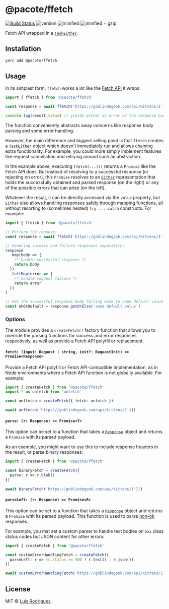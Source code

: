 # @pacote/ffetch

[![Build Status](https://travis-ci.org/PacoteJS/pacote.svg?branch=master)](https://travis-ci.org/PacoteJS/pacote)
![version](https://badgen.net/npm/v/@pacote/ffetch)
![minified](https://badgen.net/bundlephobia/min/@pacote/ffetch)
![minified + gzip](https://badgen.net/bundlephobia/minzip/@pacote/ffetch)

Fetch API wrapped in a [`TaskEither`](https://gcanti.github.io/fp-ts/TaskEither.html).

## Installation

```bash
yarn add @pacote/ffetch
```

## Usage

In its simplest form, `ffetch` works a lot like the [Fetch
API](https://developer.mozilla.org/en-US/docs/Web/API/Fetch_API) it wraps:

```typescript
import { ffetch } from '@pacote/ffetch'

const response = await ffetch('https://goblindegook.com/api/kittens/1')()

console.log(result.value) // yields either an error or the response body
```

The function conveniently abstracts away concerns like response body parsing and
some error handling.

However, the main difference and biggest selling point is that `ffetch` creates
a [`TaskEither`](https://gcanti.github.io/fp-ts/TaskEither.html) object which
doesn't immediately run and allows chaining extra functionality. For example,
you could more simply implement features like request cancellation and retrying
around such an abstraction.

In the example above, executing `ffetch(...)()` returns a `Promise` like the
Fetch API does. But instead of resolving to a successful response (or rejecting
on error), this `Promise` resolves to an
[`Either`](https://gcanti.github.io/fp-ts/Either.html) representation that holds
the successfully obtained and parsed response (on the right) or any of the
possible errors that can arise (on the left).

Whatever the result, it can be directly accessed via the `value` property, but
`Either` also allows handling responses safely through mapping functions, all
without resorting to (sometimes nested) `try ... catch` constructs. For example:

```typescript
import { ffetch } from '@pacote/ffetch'

// Perform the request:
const response = await ffetch('https://goblindegook.com/api/kittens/1')()

// Handling success and failure responses separately:
response
  .map(body => {
    /* handle successful response */
    return body
  })
  .leftMap(error => {
    /* handle request failure */
    return error
  })
)

// Get the successful response body falling back to some default value:
const okOrDefault = response.getOrElse('some default value')
```

### Options

The module provides a `createFetch()` factory function that allows you to
override the parsing functions for success and error responses respectively, as
well as provide a Fetch API polyfill or replacement.

#### `fetch: (input: Request | string, init?: RequestInit) => Promise<Response>`

Provide a Fetch API polyfill or Fetch API-compatible implementation, as in Node
environments where a Fetch API function is not globally available. For example:

```typescript
import { createFetch } from '@pacote/ffetch'
import * as unfetch from 'unfetch'

const unffetch = createFetch({ fetch: unfetch })

await unffetch('https://goblindegook.com/api/kittens/1')()
```

#### `parse: (r: Response) => Promise<T>`

This option can be set to a function that takes a
[`Response`](https://developer.mozilla.org/en-US/docs/Web/API/Response) object
and returns a `Promise` with its parsed payload.

As an example, you might want to use this to include response headers in the
result, or parse binary responses:

```typescript
import { createFetch } from '@pacote/ffetch'

const binaryFetch = createFetch({
  parse: r => r.blob()
})

await binaryFetch('https://goblindegook.com/api/kittens/1')()
```

#### `parseLeft: (r: Response) => Promise<E>`

This option can be set to a function that takes a
[`Response`](https://developer.mozilla.org/en-US/docs/Web/API/Response) object
and returns a `Promise` with its parsed payload. This function is used to parse
[non-ok](https://developer.mozilla.org/en-US/docs/Web/API/Response/ok)
responses.

For example, you mat set a custom parser to handle text bodies on `5xx` class
status codes but JSON content for other errors:

```typescript
import { createFetch } from '@pacote/ffetch'

const customErrorHandlingFetch = createFetch({
  parseLeft: r => (r.status >= 500 ? r.text() : r.json())
})

await customErrorHandlingFetch('https://goblindegook.com/api/kittens/1')()
```

## License

MIT © [Luís Rodrigues](https://goblindegook.com).
